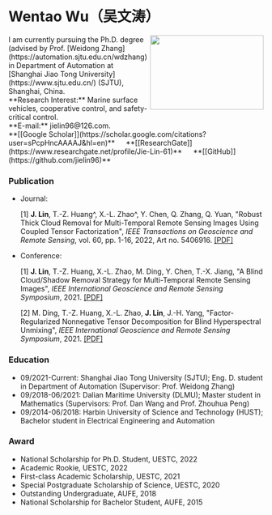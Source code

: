 # Wentao Wu（吴文涛）

<img src="https://user-images.githubusercontent.com/84367087/119295670-f57bba00-bc89-11eb-96b2-1b12d1d3fef1.jpg" width = "224" height = "147" alt="" align=right />
I am currently pursuing the Ph.D. degree (advised by Prof. [Weidong Zhang](https://automation.sjtu.edu.cn/wdzhang) in Department of Automation at [Shanghai Jiao Tong University](https://www.sjtu.edu.cn/) (SJTU), Shanghai, China.
<br/>
**Research Interest:** Marine surface vehicles, cooperative control, and safety-critical control.
<br/>
**E-mail:** jielin96@126.com.
<br/>
**[[Google Scholar]](https://scholar.google.com/citations?user=sPcpHncAAAAJ&hl=en)** &emsp; **[[ResearchGate]](https://www.researchgate.net/profile/Jie-Lin-61)** &emsp; **[[GitHub]](https://github.com/jielin96)**


### Publication
- Journal:

  [1] **J. Lin**, T.-Z. Huang^, X.-L. Zhao^, Y. Chen, Q. Zhang, Q. Yuan, "Robust Thick Cloud Removal for Multi-Temporal Remote Sensing Images Using Coupled Tensor Factorization", _IEEE Transactions on Geoscience and Remote Sensing_, vol. 60, pp. 1-16, 2022, Art no. 5406916. [[PDF]](https://ieeexplore.ieee.org/document/9672204)


- Conference:

  [1] **J. Lin**, T.-Z. Huang, X.-L. Zhao, M. Ding, Y. Chen, T.-X. Jiang, "A Blind Cloud/Shadow Removal Strategy for Multi-Temporal Remote Sensing Images", _IEEE International Geoscience and Remote Sensing Symposium_, 2021. [[PDF]](https://ieeexplore.ieee.org/document/9554515)
  
  [2] M. Ding, T.-Z. Huang, X.-L. Zhao, **J. Lin**, J.-H. Yang, "Factor-Regularized Nonnegative Tensor Decomposition for Blind Hyperspectral Unmixing", _IEEE International Geoscience and Remote Sensing Symposium_, 2021. [[PDF]](https://ieeexplore.ieee.org/document/9554525)
  
  

### Education

- 09/2021-Current: Shanghai Jiao Tong University (SJTU); Eng. D. student in Department of Automation (Supervisor: Prof. Weidong Zhang)
- 09/2018-06/2021: Dalian Maritime University (DLMU); Master student in Mathematics (Supervisors: Prof. Dan Wang and Prof. Zhouhua Peng)
- 09/2014-06/2018: Harbin University of Science and Technology (HUST); Bachelor student in Electrical Engineering and Automation


### Award

- National Scholarship for Ph.D. Student, UESTC, 2022
- Academic Rookie, UESTC, 2022
- First-class Academic Scholarship, UESTC, 2021
- Special Postgraduate Scholarship of Science, UESTC, 2020
- Outstanding Undergraduate, AUFE, 2018
- National Scholarship for Bachelor Student, AUFE, 2015

<br/>
<script type='text/javascript' id='clustrmaps' src='//cdn.clustrmaps.com/map_v2.js?cl=ffffff&w=400&t=tt&d=33rfvldNVUcycfQXDZFOyRp8Yqp-wB8RiOMqgHfUEfI'></script>


